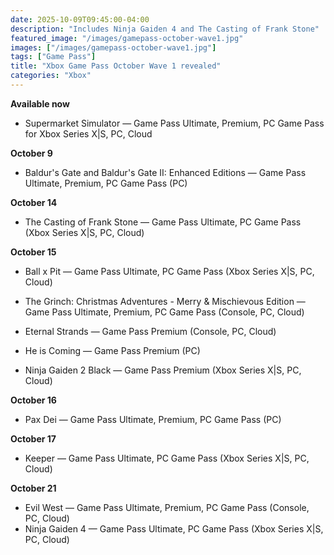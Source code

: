 ```yaml
---
date: 2025-10-09T09:45:00-04:00
description: "Includes Ninja Gaiden 4 and The Casting of Frank Stone"
featured_image: "/images/gamepass-october-wave1.jpg"
images: ["/images/gamepass-october-wave1.jpg"]
tags: ["Game Pass"]
title: "Xbox Game Pass October Wave 1 revealed"
categories: "Xbox"
---
```

**Available now**
- Supermarket Simulator — Game Pass Ultimate, Premium, PC Game Pass for Xbox Series X|S, PC, Cloud

**October 9**
- Baldur's Gate and Baldur's Gate II: Enhanced Editions — Game Pass Ultimate, Premium, PC Game Pass (PC)

**October 14**
- The Casting of Frank Stone — Game Pass Ultimate, PC Game Pass (Xbox Series X|S, PC, Cloud)

**October 15**
- Ball x Pit — Game Pass Ultimate, PC Game Pass (Xbox Series X|S, PC, Cloud)

- The Grinch: Christmas Adventures - Merry & Mischievous Edition — Game Pass Ultimate, Premium, PC Game Pass (Console, PC, Cloud)

- Eternal Strands — Game Pass Premium (Console, PC, Cloud)

- He is Coming — Game Pass Premium (PC)

- Ninja Gaiden 2 Black — Game Pass Premium (Xbox Series X|S, PC, Cloud)

**October 16**
- Pax Dei — Game Pass Ultimate, Premium, PC Game Pass (PC)

**October 17**
- Keeper — Game Pass Ultimate, PC Game Pass (Xbox Series X|S, PC, Cloud)

**October 21**
- Evil West — Game Pass Ultimate, Premium, PC Game Pass (Console, PC, Cloud)
- Ninja Gaiden 4 — Game Pass Ultimate, PC Game Pass (Xbox Series X|S, PC, Cloud)